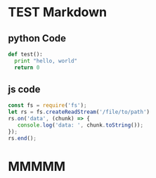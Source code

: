 # TEST Markdown

## python Code

``` python
def test():
  print "hello, world"
  return 0

```

## js code
``` javascript
const fs = require('fs');
let rs = fs.createReadStream('/file/to/path')
rs.on('data', (chunk) => {
   console.log('data: ', chunk.toString());
});
rs.end();
```

# MMMMM
